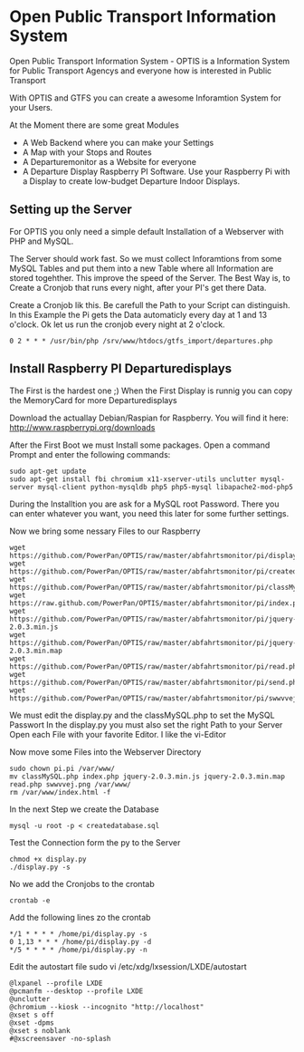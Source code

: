 Open Public Transport Information System
=====

Open Public Transport Information System - OPTIS is a Information System for Public Transport Agencys and everyone how is interested in Public Transport

With OPTIS and GTFS you can create a awesome Inforamtion System for your Users.

At the Moment there are some great Modules
  - A Web Backend where you can make your Settings
  - A Map with your Stops and Routes
  - A Departuremonitor as a Website for everyone
  - A Departure Display Raspberry PI Software. Use your Raspberry Pi with a Display to create low-budget Departure Indoor Displays.

Setting up the Server
-----
For OPTIS you only need a simple default Installation of a Webserver with PHP and MySQL.

The Server should work fast. So we must collect Inforamtions from some MySQL Tables and put them into a new Table where all Information are stored togehther. This improve the speed of the Server.
The Best Way is, to Create a Cronjob that runs every night, after your PI's get there Data.

Create a Cronjob lik this. Be carefull the Path to your Script can distinguish.
In this Example the Pi gets the Data automaticly every day at 1 and 13 o'clock. Ok let us run the cronjob every night at 2 o'clock.
```
0 2 * * * /usr/bin/php /srv/www/htdocs/gtfs_import/departures.php
```


Install Raspberry PI Departuredisplays
-----
The First is the hardest one ;) When the First Display is runnig you can copy the MemoryCard for more Departuredisplays

Download the actuallay Debian/Raspian for Raspberry. 
You will find it here: http://www.raspberrypi.org/downloads

After the First Boot we must Install some packages. Open a command Prompt and enter the following commands:
```
sudo apt-get update
sudo apt-get install fbi chromium x11-xserver-utils unclutter mysql-server mysql-client python-mysqldb php5 php5-mysql libapache2-mod-php5
```

During the Installtion you are ask for a MySQL root Password. There you can enter whatever you want, you need this later for some further settings.

Now we bring some nessary Files to our Raspberry
```
wget https://github.com/PowerPan/OPTIS/raw/master/abfahrtsmonitor/pi/display.py
wget https://github.com/PowerPan/OPTIS/raw/master/abfahrtsmonitor/pi/createdatabase.sql
wget https://github.com/PowerPan/OPTIS/raw/master/abfahrtsmonitor/pi/classMySQL.php
wget https://raw.github.com/PowerPan/OPTIS/master/abfahrtsmonitor/pi/index.php
wget https://github.com/PowerPan/OPTIS/raw/master/abfahrtsmonitor/pi/jquery-2.0.3.min.js
wget https://github.com/PowerPan/OPTIS/raw/master/abfahrtsmonitor/pi/jquery-2.0.3.min.map
wget https://github.com/PowerPan/OPTIS/raw/master/abfahrtsmonitor/pi/read.php
wget https://github.com/PowerPan/OPTIS/raw/master/abfahrtsmonitor/pi/send.php
wget https://github.com/PowerPan/OPTIS/raw/master/abfahrtsmonitor/pi/swwvvej.png
```

We must edit the display.py and the classMySQL.php to set the MySQL Passwort
In the display.py you must also set the right Path to your Server
Open each File with your favorite Editor. I like the vi-Editor

Now move some Files into the Webserver Directory
```
sudo chown pi.pi /var/www/
mv classMySQL.php index.php jquery-2.0.3.min.js jquery-2.0.3.min.map read.php swwvvej.png /var/www/
rm /var/www/index.html -f
``` 

In the next Step we create the Database
```
mysql -u root -p < createdatabase.sql
```

Test the Connection form the py to the Server
```
chmod +x display.py
./display.py -s
```

No we add the Cronjobs to the crontab
```
crontab -e
```

Add the following lines zo the crontab
```
*/1 * * * * /home/pi/display.py -s
0 1,13 * * * /home/pi/display.py -d
*/5 * * * * /home/pi/display.py -n
```

Edit the autostart file
sudo vi /etc/xdg/lxsession/LXDE/autostart
```
@lxpanel --profile LXDE
@pcmanfm --desktop --profile LXDE
@unclutter
@chromium --kiosk --incognito "http://localhost"
@xset s off
@xset -dpms
@xset s noblank
#@xscreensaver -no-splash

```
